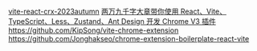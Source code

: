 ###

[vite-react-crx-2023autumn](https://github.com/Yuezi32/vite-react-crx-2023autumn)
[两万九千字大章带你使用 React、Vite、TypeScript、Less、Zustand、Ant Design 开发 Chrome V3 插件](https://juejin.cn/post/7330181444101521434)
https://github.com/KipSong/vite-chrome-extension
https://github.com/Jonghakseo/chrome-extension-boilerplate-react-vite
